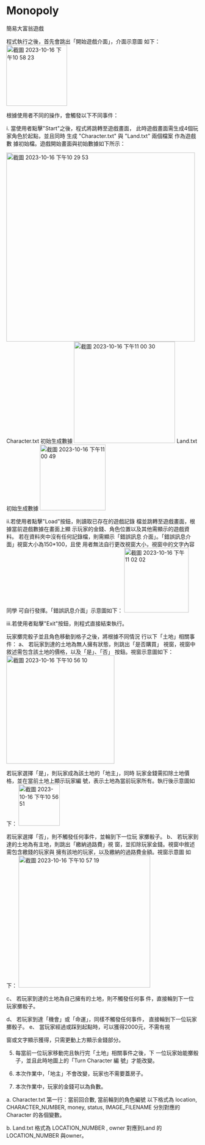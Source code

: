 # Monopoly

簡易大富翁遊戲

程式執行之後，首先會跳出「開始遊戲介面」，介面示意圖 如下：
<img width="159" alt="截圖 2023-10-16 下午10 58 23" src="https://github.com/weilin0323/Monopoly_OOP-II/assets/51693471/015cfc3f-fde3-43ec-851e-0dca64478682">

根據使用者不同的操作，會觸發以下不同事件：

i. 當使用者點擊"Start"之後，程式將跳轉至遊戲畫面， 此時遊戲畫面需生成4個玩家角色於起點，並且同時 生成 "Character.txt" 與 "Land.txt" 兩個檔案 作為遊戲數 據初始檔。遊戲開始畫面與初始數據如下所示：

<img width="494" alt="截圖 2023-10-16 下午10 29 53" src="https://github.com/weilin0323/Monopoly_OOP-II/assets/51693471/70e8f6d5-a7ce-4e8d-97ce-23ee4de4249c">
Character.txt 初始生成數據
<img width="265" alt="截圖 2023-10-16 下午11 00 30" src="https://github.com/weilin0323/Monopoly_OOP-II/assets/51693471/fb6a2c4d-0f03-43c6-8b7a-d01866581a77">
Land.txt 初始生成數據
<img width="172" alt="截圖 2023-10-16 下午11 00 49" src="https://github.com/weilin0323/Monopoly_OOP-II/assets/51693471/06d2d31f-06b0-4037-976b-6ac011e8ec23">

ii.若使用者點擊"Load"按鈕，則讀取已存在的遊戲記錄 檔並跳轉至遊戲畫面，根據當前遊戲數據在畫面上顯 示玩家的金錢、角色位置以及其他需顯示的遊戲資料。 若在資料夾中沒有任何記錄檔，則需顯示「錯誤訊息 介面」。「錯誤訊息介面」視窗大小為150*100，且使 用者無法自行更改視窗大小，視窗中的文字內容同學 可自行發揮。「錯誤訊息介面」示意圖如下：
<img width="169" alt="截圖 2023-10-16 下午11 02 02" src="https://github.com/weilin0323/Monopoly_OOP-II/assets/51693471/31dfbda0-89d0-42ce-b094-5de53a6dbeda">


iii.若使用者點擊"Exit"按鈕，則程式直接結束執行。

玩家擲完骰子並且角色移動到格子之後，將根據不同情況 行以下「土地」相關事件： 
a、 若玩家到達的土地為無人擁有狀態，則跳出「是否購買」 視窗，視窗中敘述需包含該土地的價格，以及「是」、「否」 按鈕。視窗示意圖如下：
<img width="283" alt="截圖 2023-10-16 下午10 56 10" src="https://github.com/weilin0323/Monopoly_OOP-II/assets/51693471/07c592f8-b80e-4f9d-8da1-aef63cd34e6c">

若玩家選擇「是」，則玩家成為該土地的「地主」，同時 玩家金錢需扣除土地價格，並在當前土地上顯示玩家編 號，表示土地為當前玩家所有。執行後示意圖如下：
<img width="108" alt="截圖 2023-10-16 下午10 56 51" src="https://github.com/weilin0323/Monopoly_OOP-II/assets/51693471/f9b30007-edde-484f-83ec-5c3a869469b7">


若玩家選擇「否」，則不觸發任何事件，並輪到下一位玩 家擲骰子。 b、 若玩家到達的土地為有主地，則跳出「繳納過路費」視 窗，並扣除玩家金錢。視窗中敘述需包含繳錢的玩家與 擁有該地的玩家，以及繳納的過路費金額。視窗示意圖 如下：
<img width="345" alt="截圖 2023-10-16 下午10 57 19" src="https://github.com/weilin0323/Monopoly_OOP-II/assets/51693471/c0285eeb-5f9b-4576-8d2f-35067b04216b">

c、 若玩家到達的土地為自己擁有的土地，則不觸發任何事 件，直接輪到下一位玩家擲骰子。

d、 若玩家到達「機會」或「命運」，同樣不觸發任何事件， 直接輪到下一位玩家擲骰子。 e、 當玩家經過或踩到起點時，可以獲得2000元，不需有視

窗或文字顯示獲得，只需更動上方顯示金錢部分。

5. 每當前一位玩家移動完且執行完「土地」相關事件之後，下 一位玩家始能擲骰子，並且此時地圖上的「Turn Character 編 號」才能改變。

6. 本次作業中，「地主」不會改變，玩家也不需要蓋房子。

8. 本次作業中，玩家的金錢可以為負數。


a. Character.txt 
第一行：當前回合數, 當前輪到的角色編號 以下格式為 location, CHARACTER_NUMBER, money, status, IMAGE_FILENAME 分別對應的Character 的各個變數。

b. Land.txt 格式為 LOCATION_NUMBER , owner 對應到Land 的 LOCATION_NUMBER 與owner。
